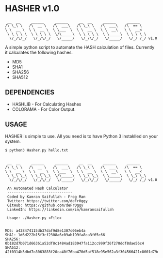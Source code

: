 # HASHER v1.0
```
 __  __     ______     ______     __  __     ______     ______    
/\ \_\ \   /\  __ \   /\  ___\   /\ \_\ \   /\  ___\   /\  == \   
\ \  __ \  \ \  __ \  \ \___  \  \ \  __ \  \ \  __\   \ \  __<   
 \ \_\ \_\  \ \_\ \_\  \/\_____\  \ \_\ \_\  \ \_____\  \ \_\ \_\ 
  \/_/\/_/   \/_/\/_/   \/_____/   \/_/\/_/   \/_____/   \/_/ /_/ v1.0
```

A simple python script to automate the HASH calculation of files. Currently it calculates the following hashes.

- MD5
- SHA1
- SHA256
- SHA512

## DEPENDENCIES

- HASHLIB - For Calculating Hashes
- COLORAMA - For Color Output.


## USAGE

HASHER is simple to use. All you need is to have Python 3 instaklled on your system.

```
$ python3 Hasher.py hello.txt 


 __  __     ______     ______     __  __     ______     ______    
/\ \_\ \   /\  __ \   /\  ___\   /\ \_\ \   /\  ___\   /\  == \   
\ \  __ \  \ \  __ \  \ \___  \  \ \  __ \  \ \  __\   \ \  __<   
 \ \_\ \_\  \ \_\ \_\  \/\_____\  \ \_\ \_\  \ \_____\  \ \_\ \_\ 
  \/_/\/_/   \/_/\/_/   \/_____/   \/_/\/_/   \/_____/   \/_/ /_/ v1.0
                                                                    
 An Automated Hash Calculator
 ------------------------------
 Coded by Kamran Saifullah - Frog Man
 Twitter: https://twitter.com/deFr0ggy 
 GitHub: https://github.com/deFr0ggy 
 LinkedIn: https://linkedin.com/in/kamransaifullah 

 Usage: ./Hasher.py <File>
    
    
MD5: a438474115db37daf9d8e1307c06eb4a
SHA1: 1d6d222b15f3cf2308a6c09ab199fa8ca3f65c66
SHA256: 0b182d7b071d66361a52df8c1484ad183947fa112cc999f36f270ddf8dae56c4
SHA512: 42f0314b3dbd7c8063883f20ca40f76ba470d5af518e95e562a3f304566421c8001d79d48626253d52d6cc3d130b4471588b24f2873610c382d76536c03b6e8b

```
